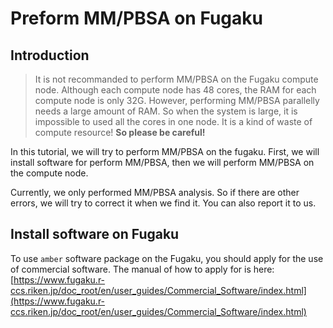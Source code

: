 # Preform MM/PBSA on Fugaku

## Introduction

> It is not recommanded to perform MM/PBSA on the Fugaku compute node. Although each compute node has 48 cores, the RAM for each compute node is only 32G. However, performing MM/PBSA parallelly needs a large amount of RAM. So when the system is large, it is impossible to used all the cores in one node. It is a kind of waste of compute resource!
> **So please be careful!**

In this tutorial, we will try to perform MM/PBSA on the fugaku. First, we will install software for perform MM/PBSA, then we will perform MM/PBSA on the compute node.

Currently, we only performed MM/PBSA analysis. So if there are other errors, we will try to correct it when we find it. You can also report it to us.

## Install software on Fugaku

To use `amber` software package on the Fugaku, you should apply for the use of commercial software. The manual of how to apply for is here:
[https://www.fugaku.r-ccs.riken.jp/doc_root/en/user_guides/Commercial_Software/index.html](https://www.fugaku.r-ccs.riken.jp/doc_root/en/user_guides/Commercial_Software/index.html)
